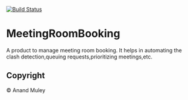 [![Build Status](https://travis-ci.org/AnandMuley/MeetingRoomBooking.svg?branch=Development)](https://travis-ci.org/AnandMuley/MeetingRoomBooking)

# MeetingRoomBooking
A product to manage meeting room booking. It helps in automating the clash detection,queuing requests,prioritizing meetings,etc.

## Copyright
&copy; Anand Muley